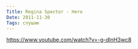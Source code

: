 ```yaml
---
Title: Regina Spector - Hero
Date: 2011-11-30
Tags: слушаю
---
```


https://www.youtube.com/watch?v=-g-dlnH3wc8